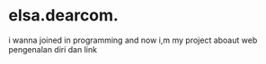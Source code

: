 # elsa.dearcom.
i wanna joined in programming and now i,m  my project aboaut web pengenalan diri dan link

